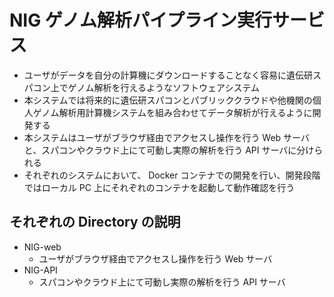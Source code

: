 # NIG ゲノム解析パイプライン実行サービス

- ユーザがデータを自分の計算機にダウンロードすることなく容易に遺伝研スパコン上でゲノム解析を行えるようなソフトウェアシステム
- 本システムでは将来的に遺伝研スパコンとパブリッククラウドや他機関の個人ゲノム解析用計算機システムを組み合わせてデータ解析が行えるように開発する
- 本システムはユーザがブラウザ経由でアクセスし操作を行う Web サーバと、スパコンやクラウド上にて可動し実際の解析を行う API サーバに分けられる
- それぞれのシステムにおいて、 Docker コンテナでの開発を行い、開発段階ではローカル PC 上にそれぞれのコンテナを起動して動作確認を行う

## それぞれの Directory の説明

- NIG-web
  - ユーザがブラウザ経由でアクセスし操作を行う Web サーバ
- NIG-API
  - スパコンやクラウド上にて可動し実際の解析を行う API サーバ

